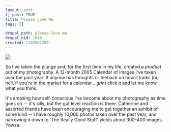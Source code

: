 ```yaml
--- 
layout: post
lj_post: TRUE
title: Please Love Me
tags: []

drupal_path: please-love-me
drupal_nid: 1918
created: 1102507200
---
```

<a href="http://www.cafepress.com/predicate.15110899?zoom=yes#zoom"><img src="http://prodtn.cafepress.com/9/15110899_F_tn.jpg"></a>

So I've taken the plunge and, for the first time in my life, created a <i>product</i> out of my photography. A 12-month 2005 Calendar of images I've taken over the past year. If anyone has thoughts or feeback on how it looks (or, hell, if you're in the market for a calendar... *grin*) click it and let me know what you think.

It's amazing how self-conscious I've become about my photography as time goes on -- it's silly, but the gut level reaction is there. Catherine and assorted friends have been encouraging me to get together an exhibit of some kind -- I have roughly 10,000 photos taken over the past year, and narrowing it down to 'The Really Good Stuff' yields about 300-400 images. Yowza.

